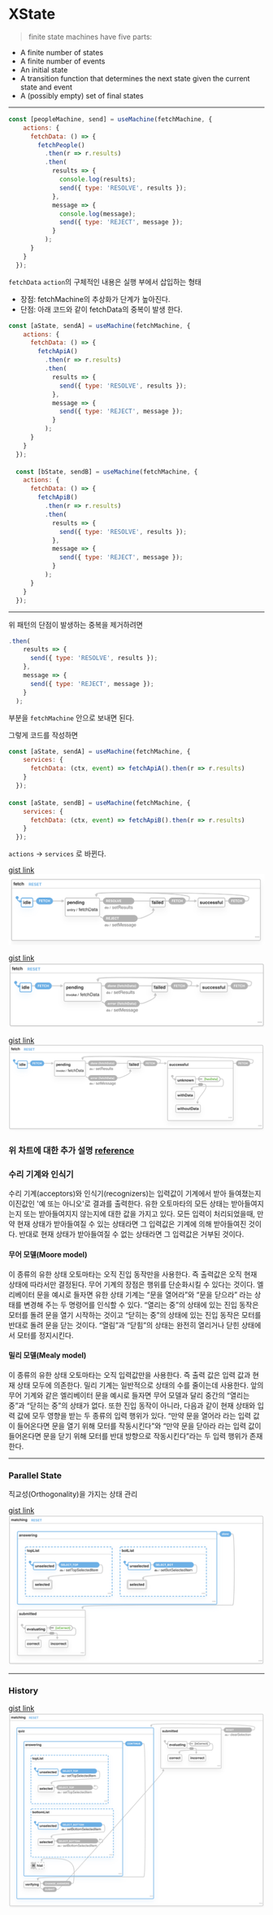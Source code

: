 # XState

> finite state machines have five parts:

- A finite number of states
- A finite number of events
- An initial state
- A transition function that determines the next state given the current state and event
- A (possibly empty) set of final states

---

```javascript
const [peopleMachine, send] = useMachine(fetchMachine, {
    actions: {
      fetchData: () => {
        fetchPeople()
          .then(r => r.results)
          .then(
            results => {
              console.log(results);
              send({ type: 'RESOLVE', results });
            },
            message => {
              console.log(message);
              send({ type: 'REJECT', message });
            }
          );
      }
    }
  });
```

`fetchData` `action`의 구체적인 내용은 실행 부에서 삽입하는 형태

- 장점: fetchMachine의 추상화가 단계가 높아진다.
- 단점: 아래 코드와 같이 fetchData의 중복이 발생 한다.

```javascript
const [aState, sendA] = useMachine(fetchMachine, {
    actions: {
      fetchData: () => {
        fetchApiA()
          .then(r => r.results)
          .then(
            results => {
              send({ type: 'RESOLVE', results });
            },
            message => {
              send({ type: 'REJECT', message });
            }
          );
      }
    }
  });

  const [bState, sendB] = useMachine(fetchMachine, {
    actions: {
      fetchData: () => {
        fetchApiB()
          .then(r => r.results)
          .then(
            results => {
              send({ type: 'RESOLVE', results });
            },
            message => {
              send({ type: 'REJECT', message });
            }
          );
      }
    }
  });
```

---
위 패턴의 단점이 발생하는 중복을 제거하려면 
```javascript
.then(
    results => {
      send({ type: 'RESOLVE', results });
    },
    message => {
      send({ type: 'REJECT', message });
    }
  );
```
부분을 `fetchMachine` 안으로 보내면 된다.

그렇게 코드를 작성하면

```javascript
const [aState, sendA] = useMachine(fetchMachine, {
    services: {
      fetchData: (ctx, event) => fetchApiA().then(r => r.results)
    }
  });

const [aState, sendB] = useMachine(fetchMachine, {
    services: {
      fetchData: (ctx, event) => fetchApiB().then(r => r.results)
    }
  });
```

`actions` -> `services` 로 바뀐다.

[gist link](https://xstate.js.org/viz/?gist=f13a7dd1f1cd8a1ff2346d328f2a28aa)
<img src="./Screen Shot 2019-12-14 at 12.01.16 PM.png" />

[gist link](https://xstate.js.org/viz/?gist=4a2430de75b191b91308859cb340f48a)
<img src="./Screen Shot 2019-12-14 at 12.56.08 PM.png" />

[gist link](https://xstate.js.org/viz/?gist=7b429d7f098a5d43c705c280509fe8c1)
<img src="./Screen Shot 2019-12-15 at 12.21.36 AM.png" />

### 위 차트에 대한 추가 설명 [reference](https://ko.wikipedia.org/wiki/%EC%9C%A0%ED%95%9C_%EC%83%81%ED%83%9C_%EA%B8%B0%EA%B3%84)

### 수리 기계와 인식기

수리 기계(acceptors)와 인식기(recognizers)는 입력값이 기계에서 받아 들여졌는지 이진값인 '예 또는 아니오'로 결과를 출력한다. 유한 오토마타의 모든 상태는 받아들여지는지 또는 받아들여지지 않는지에 대한 값을 가지고 있다. 모든 입력이 처리되었을때, 만약 현재 상태가 받아들여질 수 있는 상태라면 그 입력값은 기계에 의해 받아들여진 것이다. 반대로 현재 상태가 받아들여질 수 없는 상태라면 그 입력값은 거부된 것이다.

#### 무어 모델(Moore model)

이 종류의 유한 상태 오토마타는 오직 진입 동작만을 사용한다. 즉 출력값은 오직 현재 상태에 따라서만 결정된다. 무어 기계의 장점은 행위를 단순화시킬 수 있다는 것이다. 엘리베이터 문을 예시로 들자면 유한 상태 기계는 “문을 열어라”와 “문을 닫으라” 라는 상태를 변경해 주는 두 명령어를 인식할 수 있다. “열리는 중”의 상태에 있는 진입 동작은 모터를 돌려 문을 열기 시작하는 것이고 “닫히는 중”의 상태에 있는 진입 동작은 모터를 반대로 돌려 문을 닫는 것이다. “열림”과 “닫힘”의 상태는 완전히 열리거나 닫힌 상태에서 모터를 정지시킨다.

#### 밀리 모델(Mealy model)
이 종류의 유한 상태 오토마타는 오직 입력값만을 사용한다. 즉 출력 값은 입력 값과 현재 상태 모두에 의존한다. 밀리 기계는 일반적으로 상태의 수를 줄이는데 사용한다. 앞의 무어 기계와 같은 엘리베이터 문을 예시로 들자면 무어 모델과 달리 중간의 “열리는 중”과 “닫히는 중”의 상태가 없다. 또한 진입 동작이 아니라, 다음과 같이 현재 상태와 입력 값에 모두 영향을 받는 두 종류의 입력 행위가 있다. “만약 문을 열어라 라는 입력 값이 들어온다면 문을 열기 위해 모터를 작동시킨다”와 “만약 문을 닫아라 라는 입력 값이 들어온다면 문을 닫기 위해 모터를 반대 방향으로 작동시킨다”라는 두 입력 행위가 존재한다.

---
### Parallel State

직교성(Orthogonality)을 가지는 상태 관리

[gist link](https://xstate.js.org/viz/?gist=17b90095e49189b4fe4fbaddaf8feede)
<img src="./Screen Shot 2019-12-15 at 8.43.54 PM.png" />

---
### History

[gist link](https://xstate.js.org/viz/?gist=0be1e082b0a20e58d208a113c810bbac)
<img src="./Screen Shot 2019-12-16 at 9.47.37 PM.png" />
